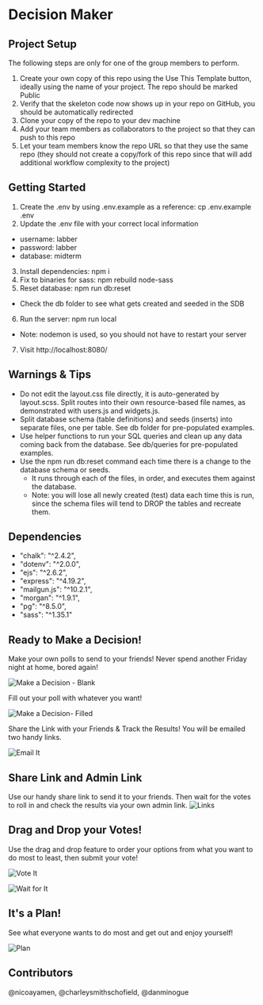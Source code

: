 # Decision Maker

## Project Setup
The following steps are only for one of the group members to perform.

1. Create your own copy of this repo using the Use This Template button, ideally using the name of your project. The repo should be marked Public
2. Verify that the skeleton code now shows up in your repo on GitHub, you should be automatically redirected
3. Clone your copy of the repo to your dev machine
4. Add your team members as collaborators to the project so that they can push to this repo
5. Let your team members know the repo URL so that they use the same repo (they should not create a copy/fork of this repo since that will add additional workflow complexity to the project)


## Getting Started
1. Create the .env by using .env.example as a reference: cp .env.example .env
2. Update the .env file with your correct local information 
  - username: labber
  - password: labber
  - database: midterm
3. Install dependencies: npm i
4. Fix to binaries for sass: npm rebuild node-sass
5. Reset database: npm run db:reset
  - Check the db folder to see what gets created and seeded in the SDB
6. Run the server: npm run local
  - Note: nodemon is used, so you should not have to restart your server
7. Visit http://localhost:8080/

## Warnings & Tips
- Do not edit the layout.css file directly, it is auto-generated by layout.scss.
Split routes into their own resource-based file names, as demonstrated with users.js and widgets.js.
- Split database schema (table definitions) and seeds (inserts) into separate files, one per table. See db folder for pre-populated examples.
- Use helper functions to run your SQL queries and clean up any data coming back from the database. See db/queries for pre-populated examples.
- Use the npm run db:reset command each time there is a change to the database schema or seeds. 
  - It runs through each of the files, in order, and executes them against the database.
  - Note: you will lose all newly created (test) data each time this is run, since the schema files will tend to DROP the tables and recreate them.

## Dependencies
- "chalk": "^2.4.2",
- "dotenv": "^2.0.0",
- "ejs": "^2.6.2",
- "express": "^4.19.2",
- "mailgun.js": "^10.2.1",
- "morgan": "^1.9.1",
- "pg": "^8.5.0",
- "sass": "^1.35.1"

## Ready to Make a Decision!
Make your own polls to send to your friends! Never spend another Friday night at home, bored again!

![Make a Decision - Blank](<images/Make a Decision Blank.png>)

Fill out your poll with whatever you want!

![Make a Decision- Filled](<images/Make a Decision Filled.png>)

Share the Link with your Friends & Track the Results!
You will be emailed two handy links.

![Email It](<images/Email It.png>)

## Share Link and Admin Link
Use our handy share link to send it to your friends. Then wait for the votes to roll in and check the results via your own admin link.
![Links](<images/Vote Needed Email.png>)

## Drag and Drop your Votes!
Use the drag and drop feature to order your options from what you want to do most to least, then submit your vote!

![Vote It](<images/Vote It.png>)

![Wait for It](<images/Wait for It.png>)

## It's a Plan!
See what everyone wants to do most and get out and enjoy yourself!

![Plan](<images/Plan It.png>)


## Contributors
@nicoayamen, @charleysmithschofield, @danminogue
